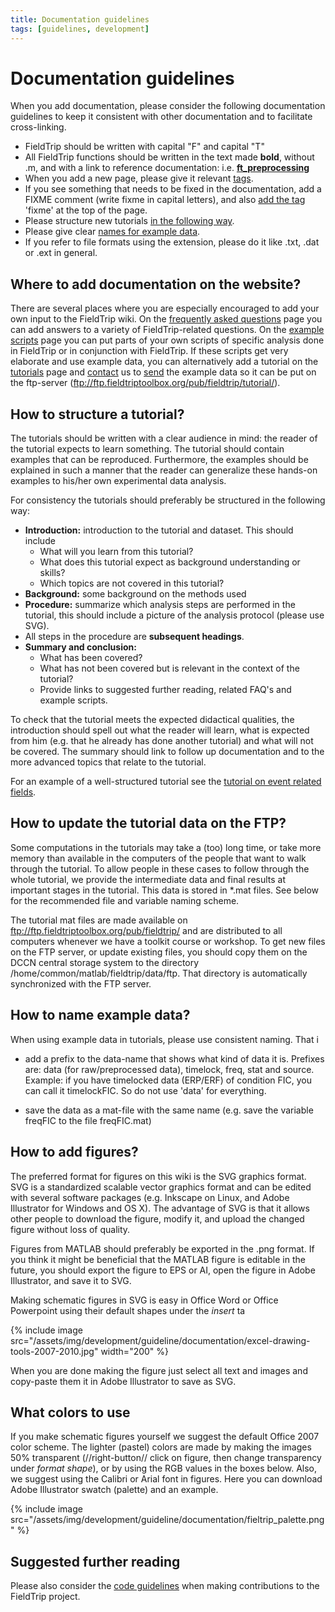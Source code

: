 ```yaml
---
title: Documentation guidelines
tags: [guidelines, development]
---
```


# Documentation guidelines

When you add documentation, please consider the following documentation guidelines to keep it consistent with other documentation and to facilitate cross-linking.

-   FieldTrip should be written with capital "F" and capital "T"
-   All FieldTrip functions should be written in the text made **bold**, without .m, and with a link to reference documentation: i.e. **[ft_preprocessing](/reference/ft_preprocessing)**
-   When you add a new page, please give it relevant [tags](#how_to_add_tags).
-   If you see something that needs to be fixed in the documentation, add a FIXME comment (write fixme in capital letters), and also [add the tag](#how_to_add_tags) 'fixme' at the top of the page.
-   Please structure new tutorials [in the following way](#how_to_structure_a_tutorial).
-   Please give clear [names for example data](</#How to name example data>).
-   If you refer to file formats using the extension, please do it like .txt, .dat or .ext in general.

## Where to add documentation on the website?

There are several places where you are especially encouraged to add your own input to the FieldTrip wiki. On the [frequently asked questions](/faq) page you can add answers to a variety of FieldTrip-related questions. On the [example scripts](/example) page you can put parts of your own scripts of specific analysis done in FieldTrip or in conjunction with FieldTrip. If these scripts get very elaborate and use example data, you can alternatively add a tutorial on the [tutorials](/tutorial) page and [contact](/contact) us to [send](/faq/how_should_i_send_example_data_to_the_developers) the example data so it can be put on the ftp-server (ftp://ftp.fieldtriptoolbox.org/pub/fieldtrip/tutorial/).

## How to structure a tutorial?

The tutorials should be written with a clear audience in mind: the reader of the tutorial expects to learn something. The tutorial should contain examples that can be reproduced. Furthermore, the examples should be explained in such a manner that the reader can generalize these hands-on examples to his/her own experimental data analysis.

For consistency the tutorials should preferably be structured in the following way:

-   **Introduction:** introduction to the tutorial and dataset. This should include
    -   What will you learn from this tutorial?
    -   What does this tutorial expect as background understanding or skills?
    -   Which topics are not covered in this tutorial?
-   **Background:** some background on the methods used
-   **Procedure:** summarize which analysis steps are performed in the tutorial, this should include a picture of the analysis protocol (please use SVG).
-   All steps in the procedure are **subsequent headings**.
-   **Summary and conclusion:**
    -   What has been covered?
    -   What has not been covered but is relevant in the context of the tutorial?
    -   Provide links to suggested further reading, related FAQ's and example scripts.

To check that the tutorial meets the expected didactical qualities, the introduction should spell out what the reader will learn, what is expected from him (e.g. that he already has done another tutorial) and what will not be covered. The summary should link to follow up documentation and to the more advanced topics that relate to the tutorial.

For an example of a well-structured tutorial see the [tutorial on event related fields](/tutorial/eventrelatedaveraging).

## How to update the tutorial data on the FTP?

Some computations in the tutorials may take a (too) long time, or take more memory than available in the  computers of the people that want to walk through the tutorial. To allow people in these cases to follow through the whole tutorial, we provide the intermediate data and final results at important stages in the tutorial. This data is stored in \*.mat files. See below for the recommended file and variable naming scheme.

The tutorial mat files are made available on <ftp://ftp.fieldtriptoolbox.org/pub/fieldtrip/> and are distributed to all computers whenever we have a toolkit course or workshop. To get new files on the FTP server, or update existing files, you should copy them on the DCCN central storage system to the directory /home/common/matlab/fieldtrip/data/ftp. That directory is automatically synchronized with the FTP server.

## How to name example data?

When using example data in tutorials, please use consistent naming. That i

-   add a prefix to the data-name that shows what kind of data it is. Prefixes are: data (for raw/preprocessed data), timelock, freq, stat and source. Example: if you have timelocked data (ERP/ERF) of condition FIC, you can call it timelockFIC. So do not use 'data' for everything.

-   save the data as a mat-file with the same name (e.g. save the variable freqFIC to the file freqFIC.mat)

## How to add figures?

The preferred format for figures on this wiki is the SVG graphics format. SVG is a standardized scalable vector graphics format and can be edited with several software packages (e.g. Inkscape on Linux, and Adobe Illustrator for Windows and OS X). The advantage of SVG is that it allows other people to download the figure, modify it, and upload the changed figure without loss of quality.

Figures from MATLAB should preferably be exported in the .png format. If you think it might be beneficial that the MATLAB figure is editable in the future, you should export the figure to EPS or AI, open the figure in Adobe Illustrator, and save it to SVG.

Making schematic figures in SVG is easy in Office Word or Office Powerpoint using their default shapes under the _insert_ ta

{% include image src="/assets/img/development/guideline/documentation/excel-drawing-tools-2007-2010.jpg" width="200" %}

When you are done making the figure just select all text and images and copy-paste them it in Adobe Illustrator to save as SVG.

## What colors to use

If you make schematic figures yourself we suggest the default Office 2007 color scheme. The lighter (pastel) colors are made by making the images 50% transparent (//right-button// click on figure, then change transparency under _format shape_), or by using the RGB values in the boxes below. Also, we suggest using the Calibri or Arial font in figures. Here you can download Adobe Illustrator swatch (palette) and an example.

{% include image src="/assets/img/development/guideline/documentation/fieltrip_palette.png" %}

## Suggested further reading

Please also consider the [code guidelines](/development/guideline/code) when making contributions to the FieldTrip project.
